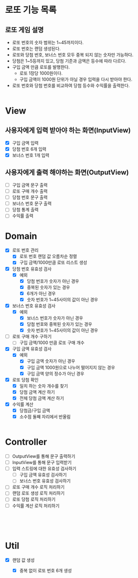 # 로또 기능 목록

## 로또 게임 설명
- 로또 번호의 숫자 범위는 1~45까지이다.
- 로또 번호는 랜덤 생성된다.
- 로또와 당첨 번호, 보너스 번호 모두 중복 되지 않는 숫자만 가능하다.
- 당첨은 1~5등까지 있고, 당첨 기준과 금액은 등수에 따라 다르다.
- 구입 금액 만큼 로또를 발행한다.
  - 로또 1장당 1000원이다.
  - 구입 금액이 1000원 단위가 아닐 경우 입력을 다시 받아야 한다.
- 로또 번호와 당첨 번호를 비교하여 당첨 등수와 수익률을 출력한다.
</br></br>

# View
## 사용자에게 입력 받아야 하는 화면(InputView)
- [x] 구입 금액 입력
- [x] 당첨 번호 6개 입력
- [x] 보너스 번호 1개 입력

## 사용자에게 출력 해야하는 화면(OutputView)
- [ ] 구입 금액 문구 출력
- [ ] 로또 구매 개수 출력
- [ ] 당첨 번호 문구 출력
- [ ] 보너스 번호 문구 출력
- [ ] 당첨 통계 출력
- [ ] 수익률 출력

# Domain
- [x] 로또 번호 관리
  - [x] 로또 번호 랜덤 값 오름차순 정렬
  - [x] 구입 금액/1000만큼 로또 리스트 생성
- [x] 당첨 번호 유효성 검사
  - [x] 예외
    - [x] 당첨 번호가 숫자가 아닌 경우
    - [x] 중복된 숫자가 있는 경우
    - [x] 6개가 아닌 경우
    - [x] 숫자 번호가 1~45사이의 값이 아닌 경우
- [x] 보너스 번호 유효성 검사
  - [x] 예외
    - [x] 보너스 번호가 숫자가 아닌 경우
    - [x] 당첨 번호와 중복된 숫자가 있는 경우
    - [x] 숫자 번호가 1~45사이의 값이 아닌 경우
- [ ] 로또 구매 개수 구하기
  - [ ] 구입 금액/1000 만큼 로또 구매 개수
- [x] 구입 금액 유효성 검사
  - [x] 예외
    - [x] 구입 금액 숫자가 아닌 경우
    - [x] 구입 금액 1000원으로 나누어 떨어지지 않는 경우
    - [x] 구입 금액 양의 정수가 아닌 경우
- [x] 로또 당첨 확인
  - [x] 일치 하는 숫자 개수를 찾기
  - [x] 당첨 금액 계산 하기
  - [x] 전체 당첨 금액 계산 하기
- [x] 수익률 계산
  - [x] 당첨금/구입 금액
  - [x] 소수점 둘째 자리에서 반올림
</br></br>

# Controller
- [ ] OutputView를 통해 문구 출력하기
- [ ] InputView를 통해 문구 입력받기
- [ ] 입력 스트링에 대한 유효성 검사하기
  - [ ] 구입 금액 유효성 검사하기
  - [ ] 보너스 번호 유효성 검사하기
- [ ] 로또 구매 개수 로직 처리하기
- [ ] 랜덤 로또 생성 로직 처리하기
- [ ] 로또 당첨 로직 처리하기
- [ ] 수익률 계산 로직 처리하기
</br></br>

</br></br>
# Util
- [x] 랜덤 값 생성
  - [x] 중복 없이 로또 번호 6개 생성

